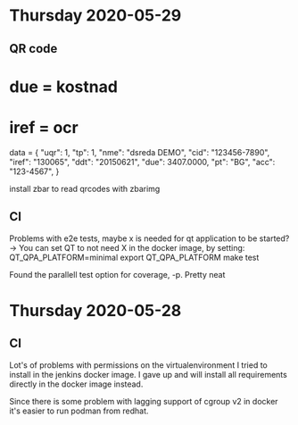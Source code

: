 # Thursday 2020-05-29

## QR code


# due = kostnad
# iref = ocr
data = {
    "uqr": 1,
    "tp": 1,
    "nme": "dsreda DEMO",
    "cid": "123456-7890",
    "iref": "130065",
    "ddt": "20150621",
    "due": 3407.0000,
    "pt": "BG",
    "acc": "123-4567",
}


install zbar to read qrcodes with zbarimg




## CI

Problems with e2e tests, maybe x is needed for qt application to be started?
-> You can set QT to not need X in the docker image, by setting:
QT_QPA_PLATFORM=minimal
export QT_QPA_PLATFORM
make test

Found the parallell test option for coverage, -p. Pretty neat


# Thursday 2020-05-28

## CI

Lot's of problems with permissions on the virtualenvironment I tried to install
in the jenkins docker image. I gave up and will install all requirements directly
in the docker image instead.

Since there is some problem with lagging support of cgroup v2 in docker it's
easier to run podman from redhat.
